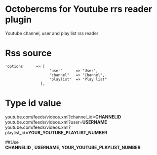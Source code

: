 # Octobercms for Youtube rrs reader plugin
Youtube channel, user and play list rss reader


# Rss source
```
'options'     => [
                    "user"      => "User",
                    "channel"   => "Channel",
                    "playlist"  => "Play list"
                ],  
```


# Type id value

youtube.com/feeds/videos.xml?channel_id=__CHANNELID__  
youtube.com/feeds/videos.xml?user=__USERNAME__  
youtube.com/feeds/videos.xml?playlist_id=__YOUR_YOUTUBE_PLAYLIST_NUMBER__  

##Use  
__CHANNELID__ , __USERNAME__, __YOUR_YOUTUBE_PLAYLIST_NUMBER__   

